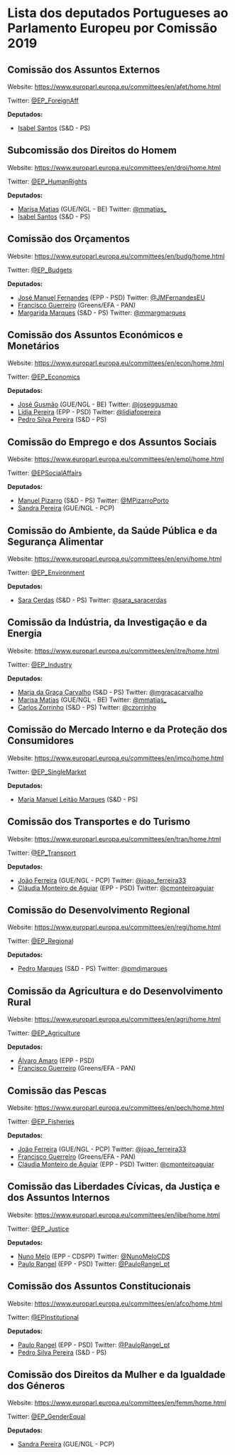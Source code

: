 # Lista dos deputados Portugueses ao Parlamento Europeu por Comissão 2019

## Comissão dos Assuntos Externos

Website: https://www.europarl.europa.eu/committees/en/afet/home.html

Twitter: [@EP_ForeignAff](https://twitter.com/EP_ForeignAff)

**Deputados:**
* [Isabel Santos](http://www.europarl.europa.eu/meps/en/197650/ISABEL_SANTOS/home) (S&D - PS)

## Subcomissão dos Direitos do Homem

Website: https://www.europarl.europa.eu/committees/en/droi/home.html

Twitter: [@EP_HumanRights](https://twitter.com/EP_HumanRights)

**Deputados:**
* [Marisa Matias](http://www.europarl.europa.eu/meps/en/96820/MARISA_MATIAS/home) (GUE/NGL - BE) Twitter: [@mmatias_](https://twitter.com/mmatias_)
* [Isabel Santos](http://www.europarl.europa.eu/meps/en/197650/ISABEL_SANTOS/home) (S&D - PS)


## Comissão dos Orçamentos

Website: https://www.europarl.europa.eu/committees/en/budg/home.html

Twitter: [@EP_Budgets](https://twitter.com/EP_Budgets)

**Deputados:**
* [José Manuel Fernandes](http://www.europarl.europa.eu/meps/en/96899/JOSE+MANUEL_FERNANDES/home) (EPP - PSD) Twitter: [@JMFernandesEU](https://twitter.com/JMFernandesEU)
* [Francisco Guerreiro](http://www.europarl.europa.eu/meps/en/197645/FRANCISCO_GUERREIRO/home) (Greens/EFA - PAN)
* [Margarida Marques](http://www.europarl.europa.eu/meps/en/197638/L-Onor._MARGARIDA_MARQUES/home) (S&D - PS) Twitter: [@mmargmarques](https://twitter.com/mmargmarques)

## Comissão dos Assuntos Económicos e Monetários

Website: https://www.europarl.europa.eu/committees/en/econ/home.html

Twitter: [@EP_Economics](https://twitter.com/EP_Economics)

**Deputados:**
* [José Gusmão](http://www.europarl.europa.eu/meps/en/88715/JOSE_GUSMAO/home) (GUE/NGL - BE) Twitter: [@joseggusmao](http://www.twitter.com/joseggusmao) 
* [Lídia Pereira](http://www.europarl.europa.eu/meps/en/197738/LIDIA_PEREIRA/home) (EPP - PSD) Twitter: [@lidiafopereira](https://twitter.com/lidiafopereira)
* [Pedro Silva Pereira](http://www.europarl.europa.eu/meps/en/124747/PEDRO_SILVA+PEREIRA/home) (S&D - PS)

## Comissão do Emprego e dos Assuntos Sociais

Website: https://www.europarl.europa.eu/committees/en/empl/home.html

Twitter: [@EPSocialAffairs](https://twitter.com/EPSocialAffairs)

**Deputados:**
* [Manuel Pizarro](http://www.europarl.europa.eu/meps/en/197732/MANUEL_PIZARRO/home) (S&D - PS) Twitter: [@MPizarroPorto](https://twitter.com/MPizarroPorto)
* [Sandra Pereira](http://www.europarl.europa.eu/meps/en/197754/SANDRA_PEREIRA/home) (GUE/NGL - PCP)

## Comissão do Ambiente, da Saúde Pública e da Segurança Alimentar

Website: https://www.europarl.europa.eu/committees/en/envi/home.html

Twitter: [@EP_Environment](https://www.europarl.europa.eu/committees/en/envi/home.html)

**Deputados:**
* [Sara Cerdas](http://www.europarl.europa.eu/meps/en/197641/SARA_CERDAS/home) (S&D - PS) Twitter: [@sara_saracerdas](https://twitter.com/sara_saracerdas)

## Comissão da Indústria, da Investigação e da Energia

Website: https://www.europarl.europa.eu/committees/en/itre/home.html

Twitter: [@EP_Industry](https://twitter.com/EP_Industry)

**Deputados:**
* [Maria da Graça Carvalho](http://www.europarl.europa.eu/meps/en/96867/MARIA+DA+GRACA_CARVALHO/home) (S&D - PS) Twitter: [@mgracacarvalho](https://twitter.com/mgracacarvalho)
* [Marisa Matias](http://www.europarl.europa.eu/meps/en/96820/MARISA_MATIAS/home) (GUE/NGL - BE) Twitter: [@mmatias_](https://twitter.com/mmatias_)
* [Carlos Zorrinho](http://www.europarl.europa.eu/meps/en/124739/CARLOS_ZORRINHO/home) (S&D - PS) Twitter: [@czorrinho](https://twitter.com/czorrinho)

## Comissão do Mercado Interno e da Proteção dos Consumidores

Website: https://www.europarl.europa.eu/committees/en/imco/home.html

Twitter: [@EP_SingleMarket](https://twitter.com/EP_SingleMarket)

**Deputados:**
* [Maria Manuel Leitão Marques](http://www.europarl.europa.eu/meps/en/197635/MARIA+MANUEL_LEITAO+MARQUES/home) (S&D - PS)

## Comissão dos Transportes e do Turismo

Website: https://www.europarl.europa.eu/committees/en/tran/home.html

Twitter: [@EP_Transport](https://twitter.com/EP_Transport)

**Deputados:**
* [João Ferreira](http://www.europarl.europa.eu/meps/en/96706/JOAO_FERREIRA/home) (GUE/NGL - PCP) Twitter: [@joao_ferreira33](https://twitter.com/joao_ferreira33)
* [Cláudia Monteiro de Aguiar](http://www.europarl.europa.eu/meps/en/124734/CLAUDIA_MONTEIRO+DE+AGUIAR/home) (EPP - PSD) Twitter: [@cmonteiroaguiar](https://twitter.com/cmonteiroaguiar)

## Comissão do Desenvolvimento Regional

Website: https://www.europarl.europa.eu/committees/en/regi/home.html

Twitter: [@EP_Regional](https://twitter.com/EP_Regional)

**Deputados:**
* [Pedro Marques](http://www.europarl.europa.eu/meps/en/197634/PEDRO_MARQUES/home) (S&D - PS) Twitter: [@pmdjmarques](https://twitter.com/pmdjmarques)

## Comissão da Agricultura e do Desenvolvimento Rural

Website: https://www.europarl.europa.eu/committees/en/agri/home.html

Twitter: [@EP_Agriculture](https://twitter.com/EP_Agriculture)

**Deputados:**
* [Álvaro Amaro](http://www.europarl.europa.eu/meps/en/197746/ALVARO_AMARO/home) (EPP - PSD)
* [Francisco Guerreiro](http://www.europarl.europa.eu/meps/en/197645/FRANCISCO_GUERREIRO/home) (Greens/EFA - PAN)

## Comissão das Pescas

Website: https://www.europarl.europa.eu/committees/en/pech/home.html

Twitter: [@EP_Fisheries](https://twitter.com/EP_Fisheries)

**Deputados:**
* [João Ferreira](http://www.europarl.europa.eu/meps/en/96706/JOAO_FERREIRA/home) (GUE/NGL - PCP) Twitter: [@joao_ferreira33](https://twitter.com/joao_ferreira33)
* [Francisco Guerreiro](http://www.europarl.europa.eu/meps/en/197645/FRANCISCO_GUERREIRO/home) (Greens/EFA - PAN)
* [Cláudia Monteiro de Aguiar](http://www.europarl.europa.eu/meps/en/124734/CLAUDIA_MONTEIRO+DE+AGUIAR/home) (EPP - PSD) Twitter: [@cmonteiroaguiar](https://twitter.com/cmonteiroaguiar)

## Comissão das Liberdades Cívicas, da Justiça e dos Assuntos Internos

Website: https://www.europarl.europa.eu/committees/en/libe/home.html

Twitter: [@EP_Justice](https://twitter.com/EP_Justice)

**Deputados:**
* [Nuno Melo](http://www.europarl.europa.eu/meps/en/96978/NUNO_MELO/home) (EPP - CDSPP) Twitter: [@NunoMeloCDS](https://twitter.com/NunoMeloCDS)
* [Paulo Rangel](http://www.europarl.europa.eu/meps/en/96903/PAULO_RANGEL/home) (EPP - PSD) Twitter: [@PauloRangel_pt](https://twitter.com/PauloRangel_pt)

## Comissão dos Assuntos Constitucionais

Website: https://www.europarl.europa.eu/committees/en/afco/home.html

Twitter: [@EPInstitutional](https://twitter.com/EPInstitutional)

**Deputados:**
* [Paulo Rangel](http://www.europarl.europa.eu/meps/en/96903/PAULO_RANGEL/home) (EPP - PSD) Twitter: [@PauloRangel_pt](https://twitter.com/PauloRangel_pt)
* [Pedro Silva Pereira](http://www.europarl.europa.eu/meps/en/124747/PEDRO_SILVA+PEREIRA/home) (S&D - PS)

## Comissão dos Direitos da Mulher e da Igualdade dos Géneros

Website: https://www.europarl.europa.eu/committees/en/femm/home.html

Twitter: [@EP_GenderEqual](https://twitter.com/EP_GenderEqual)

**Deputados:**
* [Sandra Pereira](http://www.europarl.europa.eu/meps/en/197754/SANDRA_PEREIRA/home) (GUE/NGL - PCP)







